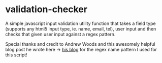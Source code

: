 # validation-checker

A simple javascript input validation utility function that takes a field type (supports any html5 input type, ie. name, email, tel), user input and then checks that given user input against a regex pattern.

Special thanks and credit to Andrew Woods and this awesomely helpful blog post he wrote here -> <a href="https://andrewwoods.net/blog/2018/name-validation-regex/">his blog</a> for the regex name pattern I used for this script!